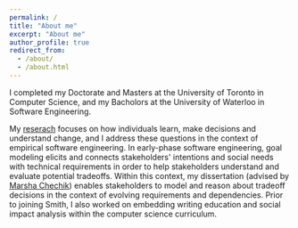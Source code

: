 ```yaml
---
permalink: /
title: "About me"
excerpt: "About me"
author_profile: true
redirect_from: 
  - /about/
  - /about.html
---
```



 I completed my Doctorate and Masters at the University of Toronto in Computer Science, and my Bacholors at the University of Waterloo in Software Engineering.

My [reserach](http://www.cs.toronto.edu/~amgrubb) focuses on how individuals learn, make decisions and understand change, and I address these questions in the context of empirical software engineering. In early-phase software engineering, goal modeling elicits and connects stakeholders' intentions and social needs with technical 
requirements in order to help stakeholders understand and evaluate potential tradeoffs.
Within this context, my dissertation (advised by [Marsha Chechik](http://www.cs.toronto.edu/~chechik))           enables stakeholders to model and reason 
about tradeoff decisions in the context of evolving requirements and dependencies. 
Prior to joining Smith, I also worked on embedding writing education and social 
impact analysis within the computer science curriculum.
